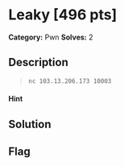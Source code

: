 # Leaky [496 pts]

**Category:** Pwn
**Solves:** 2

## Description
>`nc 103.13.206.173 10003`

#### Hint 

## Solution

## Flag

